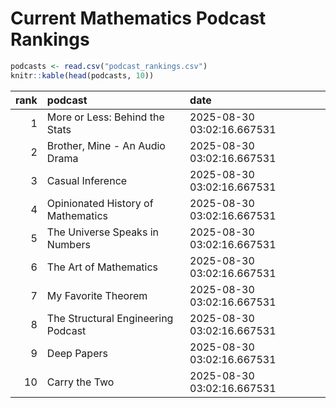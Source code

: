 # Current Mathematics Podcast Rankings


``` r
podcasts <- read.csv("podcast_rankings.csv")
knitr::kable(head(podcasts, 10))
```

| rank | podcast                            | date                       |
|-----:|:-----------------------------------|:---------------------------|
|    1 | More or Less: Behind the Stats     | 2025-08-30 03:02:16.667531 |
|    2 | Brother, Mine - An Audio Drama     | 2025-08-30 03:02:16.667531 |
|    3 | Casual Inference                   | 2025-08-30 03:02:16.667531 |
|    4 | Opinionated History of Mathematics | 2025-08-30 03:02:16.667531 |
|    5 | The Universe Speaks in Numbers     | 2025-08-30 03:02:16.667531 |
|    6 | The Art of Mathematics             | 2025-08-30 03:02:16.667531 |
|    7 | My Favorite Theorem                | 2025-08-30 03:02:16.667531 |
|    8 | The Structural Engineering Podcast | 2025-08-30 03:02:16.667531 |
|    9 | Deep Papers                        | 2025-08-30 03:02:16.667531 |
|   10 | Carry the Two                      | 2025-08-30 03:02:16.667531 |

